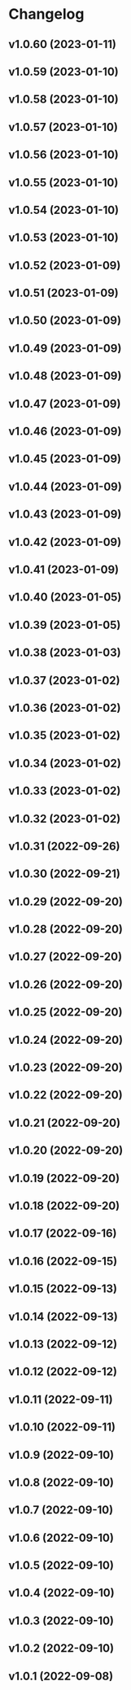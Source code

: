 # Changelog

<!--next-version-placeholder-->

## v1.0.60 (2023-01-11)


## v1.0.59 (2023-01-10)


## v1.0.58 (2023-01-10)


## v1.0.57 (2023-01-10)


## v1.0.56 (2023-01-10)


## v1.0.55 (2023-01-10)


## v1.0.54 (2023-01-10)


## v1.0.53 (2023-01-10)


## v1.0.52 (2023-01-09)


## v1.0.51 (2023-01-09)


## v1.0.50 (2023-01-09)


## v1.0.49 (2023-01-09)


## v1.0.48 (2023-01-09)


## v1.0.47 (2023-01-09)


## v1.0.46 (2023-01-09)


## v1.0.45 (2023-01-09)


## v1.0.44 (2023-01-09)


## v1.0.43 (2023-01-09)


## v1.0.42 (2023-01-09)


## v1.0.41 (2023-01-09)


## v1.0.40 (2023-01-05)


## v1.0.39 (2023-01-05)


## v1.0.38 (2023-01-03)


## v1.0.37 (2023-01-02)


## v1.0.36 (2023-01-02)


## v1.0.35 (2023-01-02)


## v1.0.34 (2023-01-02)


## v1.0.33 (2023-01-02)


## v1.0.32 (2023-01-02)


## v1.0.31 (2022-09-26)


## v1.0.30 (2022-09-21)


## v1.0.29 (2022-09-20)


## v1.0.28 (2022-09-20)


## v1.0.27 (2022-09-20)


## v1.0.26 (2022-09-20)


## v1.0.25 (2022-09-20)


## v1.0.24 (2022-09-20)


## v1.0.23 (2022-09-20)


## v1.0.22 (2022-09-20)


## v1.0.21 (2022-09-20)


## v1.0.20 (2022-09-20)


## v1.0.19 (2022-09-20)


## v1.0.18 (2022-09-20)


## v1.0.17 (2022-09-16)


## v1.0.16 (2022-09-15)


## v1.0.15 (2022-09-13)


## v1.0.14 (2022-09-13)


## v1.0.13 (2022-09-12)


## v1.0.12 (2022-09-12)


## v1.0.11 (2022-09-11)


## v1.0.10 (2022-09-11)


## v1.0.9 (2022-09-10)


## v1.0.8 (2022-09-10)


## v1.0.7 (2022-09-10)


## v1.0.6 (2022-09-10)


## v1.0.5 (2022-09-10)


## v1.0.4 (2022-09-10)


## v1.0.3 (2022-09-10)


## v1.0.2 (2022-09-10)


## v1.0.1 (2022-09-08)

